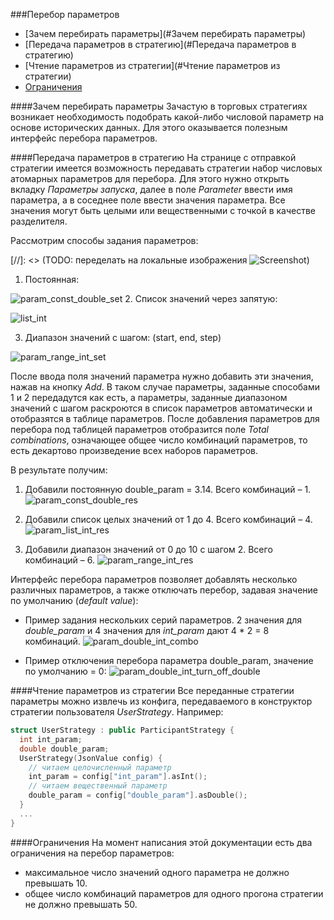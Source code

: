 
###Перебор параметров

* [Зачем перебирать параметры](#Зачем перебирать параметры)
* [Передача параметров в стратегию](#Передача параметров в стратегию)
* [Чтение параметров из стратегии](#Чтение параметров из стратегии)
* [Ограничения](#Ограничения)


####Зачем перебирать параметры
Зачастую в торговых стратегиях возникает необходимость подобрать какой-либо числовой параметр на основе исторических данных. Для этого оказывается полезным интерфейс перебора параметров.

####Передача параметров в стратегию
На странице с отправкой стратегии имеется возможность передавать стратегии набор числовых атомарных параметров для перебора. Для этого нужно открыть вкладку *Параметры запуска*, далее в поле *Parameter* ввести имя параметра, а в соседнее поле ввести значения параметра. Все значения могут быть целыми или вещественными с точкой в качестве разделителя. 

Рассмотрим способы задания параметров: 

[//]: <> (TODO: переделать на локальные изображения ![Screenshot](img/screenshot.png))
    
1. Постоянная:

![param_const_double_set](https://lh3.googleusercontent.com/-JVRLRYRSSKQ/VnA6C_4IrWI/AAAAAAAAAFA/SbOoXN2JeaQ/s0/param_const_double_set.png "Константный вещественный параметр")
2. Список значений через запятую:

![list_int](https://lh3.googleusercontent.com/-_4dkBZBEkGg/VnA2I27c88I/AAAAAAAAADE/CCnaD-bfp10/s0/param_list_int_set.png "Список целых значений")

3. Диапазон значений с шагом: (start, end, step)

![param_range_int_set](https://lh3.googleusercontent.com/-xcBtI-CIZBM/VnA3L-BOX3I/AAAAAAAAADw/rLAUPLcjoSo/s0/param_range_int_set.png "Диапазон значений от 0 до 10 с шагом 2")


После ввода поля значений параметра нужно добавить эти значения, нажав на кнопку *Add*. В таком случае параметры, заданные способами 1 и 2 передадутся как есть, а параметры, заданные диапазоном значений с шагом раскроются в список параметров автоматически и отобразятся в таблице параметров. После добавления параметров для перебора под таблицей параметров отобразится поле *Total combinations*,  означающее общее число комбинаций параметров, то есть декартово произведение всех наборов параметров. 

В результате получим:

 1. Добавили постоянную double_param = 3.14. Всего комбинаций – 1.
![param_const_double_res](https://lh3.googleusercontent.com/-QF4NPJo_0Xk/VnA54K82etI/AAAAAAAAAE0/ye-PdSfb3FA/s0/param_const_double_res.png "Добавили постоянную double_param = 3.14]")

 2. Добавили список целых значений от 1 до 4. Всего комбинаций – 4.
![param_list_int_res](https://lh3.googleusercontent.com/-spMSUklQz5Q/VnA3wLSDzPI/AAAAAAAAAEA/jWbtGY7Vgq8/s0/param_list_int_res.png "Добавили список целых значений от 1 до 4")

 3. Добавили диапазон значений от 0 до 10 с шагом 2. Всего комбинаций – 6.
![param_range_int_res](https://lh3.googleusercontent.com/-LjXXdMWBtlc/VnA336r4n2I/AAAAAAAAAEM/ILgG_Q_l5k8/s0/param_range_int_res.png "Добавили диапазон значений от 0 до 10 с шагом 2")

Интерфейс перебора параметров позволяет добавлять несколько различных параметров, а также отключать перебор, задавая значение по умолчанию (*default value*):

 - Пример задания нескольких серий параметров. 2 значения для *double_param* и 4 значения для *int_param* дают 4 * 2 = 8 комбинаций.
![param_double_int_combo](https://lh3.googleusercontent.com/-sdQu4WaHgMk/VnA8SjdGwnI/AAAAAAAAAF0/P8sD8D_9u9A/s0/param_double_int_combo.png "Пример задания нескольких серий параметров")

 - Пример отключения перебора параметра double_param, значение по умолчанию = 0:
![param_double_int_turn_off_double](https://lh3.googleusercontent.com/-cf2RTnPdqKY/VnE5LydbgoI/AAAAAAAAAGk/Y1ZhCTFsE1o/s0/Screen+Shot+2015-12-16+at+13.11.52.png "Пример отключения перебора параметра double_param  ")


####Чтение параметров из стратегии
Все переданные стратегии параметры можно извлечь из конфига, передаваемого в конструктор стратегии пользователя *UserStrategy*. Например:
```cpp
struct UserStrategy : public ParticipantStrategy {
  int int_param;
  double double_param;
  UserStrategy(JsonValue config) {
	// читаем целочисленный параметр
	int_param = config["int_param"].asInt();
	// читаем вещественный параметр
	double_param = config["double_param"].asDouble();
  }
  ...
}
```

####Ограничения
На момент написания этой документации есть два ограничения на перебор параметров:
 
 - максимальное число значений одного параметра не должно превышать 10.
 - общее число комбинаций параметров для одного прогона стратегии не должно превышать 50.